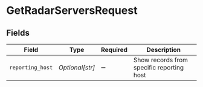 # GetRadarServersRequest


## Fields

| Field                                     | Type                                      | Required                                  | Description                               |
| ----------------------------------------- | ----------------------------------------- | ----------------------------------------- | ----------------------------------------- |
| `reporting_host`                          | *Optional[str]*                           | :heavy_minus_sign:                        | Show records from specific reporting host |